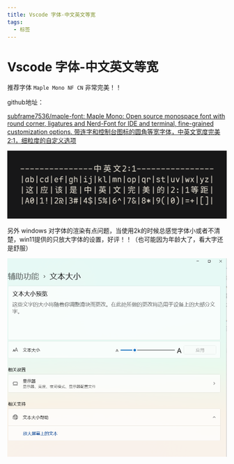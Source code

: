 ```yaml
---
title: Vscode 字体-中文英文等宽
tags:
  - 标签
---
```

# Vscode 字体-中文英文等宽

推荐字体 `Maple Mono NF CN` 非常完美！！

github地址：

[subframe7536/maple-font: Maple Mono: Open source monospace font with round corner, ligatures and Nerd-Font for IDE and terminal, fine-grained customization options. 带连字和控制台图标的圆角等宽字体，中英文宽度完美2:1，细粒度的自定义选项](https://github.com/subframe7536/Maple-font)

![](../../public/images/Pasted%20image%2020250404122700.png)


另外 windows 对字体的渲染有点问题，当使用2k的时候总感觉字体小或者不清楚，win11提供的只放大字体的设置，好评！！（也可能因为年龄大了，看大字还是舒服）

![](../../public/images/Pasted%20image%2020250404123258.png)